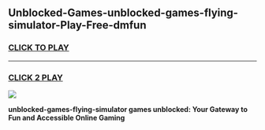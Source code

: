 
## Unblocked-Games-unblocked-games-flying-simulator-Play-Free-dmfun
<h3>
<a href="https://premium76.site?title=unblocked-games-flying-simulator&ref=23A">CLICK TO PLAY</a></h3>
<hr>

<h3>
<a href="https://premium76.site?title=unblocked-games-flying-simulator&ref=23A">CLICK 2 PLAY</a>
  
</h3>

<a href="https://premium76.site?title=unblocked-games-flying-simulator&ref=23A"><img src="https://clearcache.store/games.png"></a>


**unblocked-games-flying-simulator games unblocked: Your Gateway to Fun and Accessible Online Gaming**
